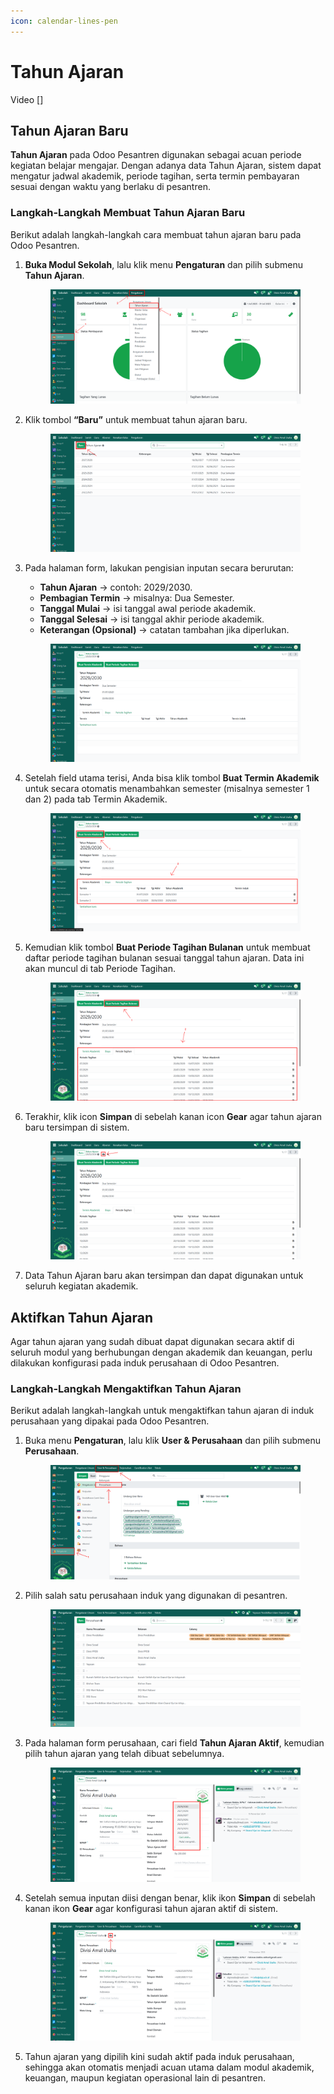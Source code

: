 ```yaml
---
icon: calendar-lines-pen
---
```


# Tahun Ajaran

Video \[]

## Tahun Ajaran Baru

**Tahun Ajaran** pada Odoo Pesantren digunakan sebagai acuan periode kegiatan belajar mengajar. Dengan adanya data Tahun Ajaran, sistem dapat mengatur jadwal akademik, periode tagihan, serta termin pembayaran sesuai dengan waktu yang berlaku di pesantren.

### Langkah-Langkah Membuat Tahun Ajaran Baru

Berikut adalah langkah-langkah cara membuat tahun ajaran baru pada Odoo Pesantren.

1.  **Buka Modul Sekolah**, lalu klik menu **Pengaturan** dan pilih submenu **Tahun Ajaran**.

    <figure><img src="../../.gitbook/assets/images-14.png" alt=""><figcaption></figcaption></figure>


2.  Klik tombol **“Baru”** untuk membuat tahun ajaran baru.

    <figure><img src="../../.gitbook/assets/images-15.png" alt=""><figcaption></figcaption></figure>


3.  Pada halaman form, lakukan pengisian inputan secara berurutan:

    * **Tahun Ajaran** → contoh: 2029/2030.
    * **Pembagian Termin** → misalnya: Dua Semester.
    * **Tanggal Mulai** → isi tanggal awal periode akademik.
    * **Tanggal Selesai** → isi tanggal akhir periode akademik.
    * **Keterangan (Opsional)** → catatan tambahan jika diperlukan.

    <figure><img src="../../.gitbook/assets/images-16.png" alt=""><figcaption></figcaption></figure>


4.  Setelah field utama terisi, Anda bisa klik tombol **Buat Termin Akademik** untuk secara otomatis menambahkan semester (misalnya semester 1 dan 2) pada tab Termin Akademik.

    <figure><img src="../../.gitbook/assets/images-17.png" alt=""><figcaption></figcaption></figure>


5.  Kemudian klik tombol **Buat Periode Tagihan Bulanan** untuk membuat daftar periode tagihan bulanan sesuai tanggal tahun ajaran. Data ini akan muncul di tab Periode Tagihan.

    <figure><img src="../../.gitbook/assets/images-18.png" alt=""><figcaption></figcaption></figure>


6.  Terakhir, klik icon **Simpan** di sebelah kanan icon **Gear** agar tahun ajaran baru tersimpan di sistem.

    <figure><img src="../../.gitbook/assets/images-19.png" alt=""><figcaption></figcaption></figure>


7. Data Tahun Ajaran baru akan tersimpan dan dapat digunakan untuk seluruh kegiatan akademik.

## Aktifkan Tahun Ajaran

Agar tahun ajaran yang sudah dibuat dapat digunakan secara aktif di seluruh modul yang berhubungan dengan akademik dan keuangan, perlu dilakukan konfigurasi pada induk perusahaan di Odoo Pesantren.

### Langkah-Langkah Mengaktifkan Tahun Ajaran

Berikut adalah langkah-langkah untuk mengaktifkan tahun ajaran di induk perusahaan yang dipakai pada Odoo Pesantren.

1.  Buka menu **Pengaturan**, lalu klik **User & Perusahaan** dan pilih submenu **Perusahaan**.

    <figure><img src="../../.gitbook/assets/images-347.png" alt=""><figcaption></figcaption></figure>


2.  Pilih salah satu perusahaan induk yang digunakan di pesantren.

    <figure><img src="../../.gitbook/assets/images-348.png" alt=""><figcaption></figcaption></figure>


3.  Pada halaman form perusahaan, cari field **Tahun Ajaran Aktif**, kemudian pilih tahun ajaran yang telah dibuat sebelumnya.

    <figure><img src="../../.gitbook/assets/images-349.png" alt=""><figcaption></figcaption></figure>


4.  Setelah semua inputan diisi dengan benar, klik ikon **Simpan** di sebelah kanan ikon **Gear** agar konfigurasi tahun ajaran aktif di sistem.

    <figure><img src="../../.gitbook/assets/images-350.png" alt=""><figcaption></figcaption></figure>


5. Tahun ajaran yang dipilih kini sudah aktif pada induk perusahaan, sehingga akan otomatis menjadi acuan utama dalam modul akademik, keuangan, maupun kegiatan operasional lain di pesantren.

